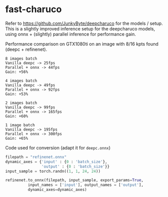 # fast-charuco
Refer to https://github.com/JunkyByte/deepcharuco for the models / setup.  
This is a slightly improved inference setup for the deepcharuco models, using onnx + (slightly) parallel inference for performance gain. 

Performance comparison on GTX1080ti
on an image with 8/16 kpts found (deepc + refinenet).
```
8 images batch
Vanilla deepc -> 25fps
Parallel + onnx -> 44fps
Gain: +56%

4 images batch
Vanilla deepc -> 49fps
Parallel + onnx -> 92fps
Gain: +53%

2 images batch
Vanilla deepc -> 99fps
Parallel + onnx -> 165fps
Gain: +60%

1 image batch
Vanilla deepc -> 195fps
Parallel + onnx -> 300fps
Gain: +65%
```

Code used for conversion
(adapt it for `deepc.onnx`)
```python
filepath = "refinenet.onnx"
dynamic_axes = {'input' : {0 : 'batch_size'},
                'output' : {0 : 'batch_size'}}
input_sample = torch.randn((1, 1, 24, 24))

refinenet.to_onnx(filepath, input_sample, export_params=True,
		  input_names = ['input'], output_names = ['output'],
		  dynamic_axes=dynamic_axes)
```
